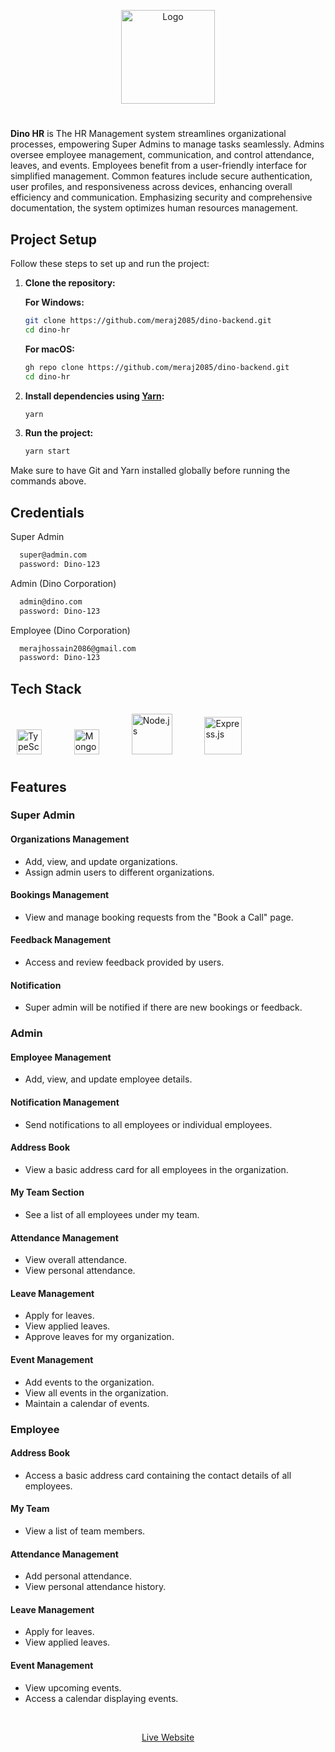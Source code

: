 <p align="center">
  <img src="https://res.cloudinary.com/df5c6zeao/image/upload/v1704388977/Dino%20HR/dono.png" alt="Logo" width="150" style="max-width: 200px;">
</p>

#

**Dino HR** is The HR Management system streamlines organizational processes, empowering Super Admins to manage tasks seamlessly. Admins oversee employee management, communication, and control attendance, leaves, and events. Employees benefit from a user-friendly interface for simplified management. Common features include secure authentication, user profiles, and responsiveness across devices, enhancing overall efficiency and communication. Emphasizing security and comprehensive documentation, the system optimizes human resources management.

## Project Setup

Follow these steps to set up and run the project:

1. **Clone the repository:**

    **For Windows:**
    ```bash
    git clone https://github.com/meraj2085/dino-backend.git
    cd dino-hr
    ```

    **For macOS:**
    ```bash
    gh repo clone https://github.com/meraj2085/dino-backend.git
    cd dino-hr
    ```

2. **Install dependencies using [Yarn](https://yarnpkg.com/):**
    ```bash
    yarn
    ```

3. **Run the project:**
    ```bash
    yarn start
    ```

Make sure to have Git and Yarn installed globally before running the commands above.


## Credentials

Super Admin

```bash
  super@admin.com
  password: Dino-123
```

Admin (Dino Corporation)

```bash
  admin@dino.com
  password: Dino-123
```

Employee (Dino Corporation)

```bash
  merajhossain2086@gmail.com
  password: Dino-123
```



## Tech Stack

<div align="left">  
<a href="https://www.typescriptlang.org/" target="_blank"><img style="margin: 10px" src="https://profilinator.rishav.dev/skills-assets/typescript-original.svg" alt="TypeScript" height="40" /></a>  
<span style="margin: 0 10px;">&nbsp;</span>
<a href="https://www.mongodb.com/" target="_blank"><img style="margin: 10px" src="https://profilinator.rishav.dev/skills-assets/mongodb-original-wordmark.svg" alt="MongoDB" height="40" /></a>  
<span style="margin: 0 10px;">&nbsp;</span>
<a href="https://nodejs.org/" target="_blank"><img style="margin: 10px" src="https://profilinator.rishav.dev/skills-assets/nodejs-original-wordmark.svg" alt="Node.js" height="65" /></a>  
<span style="margin: 0 10px;">&nbsp;</span>
<a href="https://expressjs.com/" target="_blank"><img style="margin: 10px" src="https://profilinator.rishav.dev/skills-assets/express-original-wordmark.svg" alt="Express.js" height="60" /></a>  
</div>


## Features

### Super Admin

#### Organizations Management
- Add, view, and update organizations.
- Assign admin users to different organizations.

#### Bookings Management
- View and manage booking requests from the "Book a Call" page.

#### Feedback Management
- Access and review feedback provided by users.
  
#### Notification
- Super admin will be notified if there are new bookings or feedback.

### Admin

#### Employee Management
- Add, view, and update employee details.

#### Notification Management
- Send notifications to all employees or individual employees.

#### Address Book
- View a basic address card for all employees in the organization.

#### My Team Section
- See a list of all employees under my team.

#### Attendance Management
- View overall attendance.
- View personal attendance.

#### Leave Management
- Apply for leaves.
- View applied leaves.
- Approve leaves for my organization.

#### Event Management
- Add events to the organization.
- View all events in the organization.
- Maintain a calendar of events.

### Employee

#### Address Book
- Access a basic address card containing the contact details of all employees.

#### My Team
- View a list of team members.

#### Attendance Management
- Add personal attendance.
- View personal attendance history.

#### Leave Management
- Apply for leaves.
- View applied leaves.

#### Event Management
- View upcoming events.
- Access a calendar displaying events.

<span style="margin: 10 0;">&nbsp;</span>

<p align="center">
  <a href="https://dino-hr.vercel.app/" target="_blank">Live Website</a>
</p>
